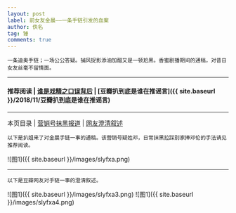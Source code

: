 ```yaml
---
layout: post
label: 前女友金晨——一条手链引发的血案
author: 佚名
tag: 锤
comments: true
---
```

    
    一条迪奥手链；一场公公答疑。捕风捉影添油加醋又是一顿尬黑。香蜜剧播期间的通稿，对昔日女友丝毫不留情面。
    

---

#### 推荐阅读 | [谁是戏精之口误背后](https://www.weibo.com/ttarticle/p/show?id=2309404284875812301820)  | [豆瓣扒到底是谁在推谣言]({{ site.baseurl }}/2018/11/豆瓣扒到底是谁在推谣言) 

---

本页目录 \| [营销号抹黑报道](#dxjja) \| [网友澄清叙述](#dxjjb)

<a class="anchor" name="dxjja"></a>

    以下是扒姐来了对金晨手链一事的通稿。该营销号疑姓邓，日常抹黑拉踩别家捧邓伦的手法请见推荐阅读。

![图1]({{ site.baseurl }}/images/slyfxa.png)


---

<a class="anchor" name="dxjjb"></a>

    以下是豆瓣网友对手链一事的澄清叙述。

![图1]({{ site.baseurl }}/images/slyfxa3.png)
![图1]({{ site.baseurl }}/images/slyfxa4.png)